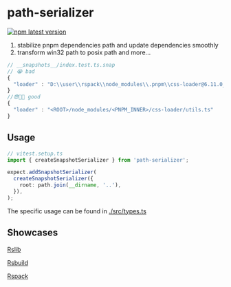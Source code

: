 # path-serializer

[![npm latest version](https://img.shields.io/npm/v/path-serializer?style=flat-square&color=98c379)](https://www.npmjs.com/package/path-serializer)

1. stabilize pnpm dependencies path and update dependencies smoothly
2. transform win32 path to posix path
   and more...

```ts
// __snapshots__/index.test.ts.snap
// 😭 bad
{
  "loader" : "D:\\user\\rspack\\node_modules\\.pnpm\\css-loader@6.11.0_@rspack+core@packages+rspack_webpack@5.94.0_@swc+core@1.4.0_@swc+helpers@0._jlcdgjlw2ezzhg43ml3d627wdu\\node_modules\\css-loader\\utils.ts"
}
//😎👍🏻 good
{
  "loader" : "<ROOT>/node_modules/<PNPM_INNER>/css-loader/utils.ts"
}
```

## Usage

```typescript
// vitest.setup.ts
import { createSnapshotSerializer } from 'path-serializer';

expect.addSnapshotSerializer(
  createSnapshotSerializer({
    root: path.join(__dirname, '..'),
  }),
);
```

The specific usage can be found in [./src/types.ts](https://github.com/rspack-contrib/path-serializer/blob/main/src/types.ts)

## Showcases

[Rslib](https://github.com/web-infra-dev/rslib/blob/3ff6859eb38171c731e447a1364afc021f8c501a/tests/setupVitestTests.ts)

[Rsbuild](https://github.com/web-infra-dev/rsbuild/blob/a50eafa3519caaa66ecd6b0ccb2897a8194781ff/scripts/test-helper/vitest.setup.ts)

[Rspack](https://github.com/web-infra-dev/rspack/blob/5a6162c/packages/rspack-test-tools/src/helper/expect/placeholder.ts)
